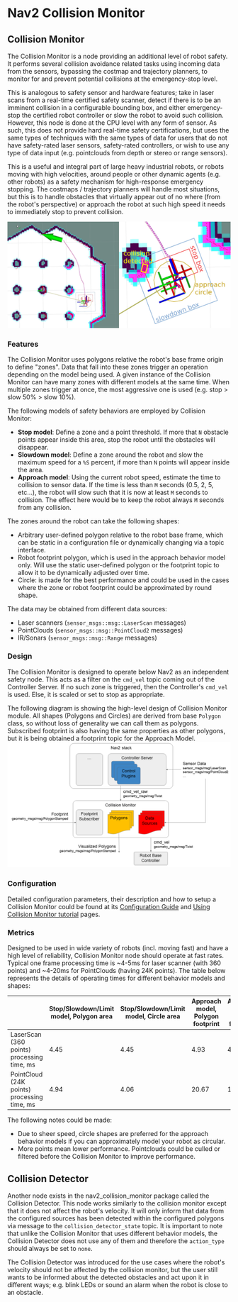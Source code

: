 # Nav2 Collision Monitor

## Collision Monitor

The Collision Monitor is a node providing an additional level of robot safety.
It performs several collision avoidance related tasks using incoming data from the sensors, bypassing the costmap and trajectory planners, to monitor for and prevent potential collisions at the emergency-stop level.

This is analogous to safety sensor and hardware features; take in laser scans from a real-time certified safety scanner, detect if there is to be an imminent collision in a configurable bounding box, and either emergency-stop the certified robot controller or slow the robot to avoid such collision.
However, this node is done at the CPU level with any form of sensor.
As such, this does not provide hard real-time safety certifications, but uses the same types of techniques with the same types of data for users that do not have safety-rated laser sensors, safety-rated controllers, or wish to use any type of data input (e.g. pointclouds from depth or stereo or range sensors).

This is a useful and integral part of large heavy industrial robots, or robots moving with high velocities, around people or other dynamic agents (e.g. other robots) as a safety mechanism for high-response emergency stopping.
The costmaps / trajectory planners will handle most situations, but this is to handle obstacles that virtually appear out of no where (from the robot's perspective) or approach the robot at such high speed it needs to immediately stop to prevent collision.

![polygons.png](doc/polygons.png)

### Features

The Collision Monitor uses polygons relative the robot's base frame origin to define "zones".
Data that fall into these zones trigger an operation depending on the model being used.
A given instance of the Collision Monitor can have many zones with different models at the same time.
When multiple zones trigger at once, the most aggressive one is used (e.g. stop > slow 50% > slow 10%).

The following models of safety behaviors are employed by Collision Monitor:

* **Stop model**: Define a zone and a point threshold. If more that `N` obstacle points appear inside this area, stop the robot until the obstacles will disappear.
* **Slowdown model**: Define a zone around the robot and slow the maximum speed for a `%S` percent, if more than `N` points will appear inside the area.
* **Approach model**: Using the current robot speed, estimate the time to collision to sensor data. If the time is less than `M` seconds (0.5, 2, 5, etc...), the robot will slow such that it is now at least `M` seconds to collision. The effect here would be to keep the robot always `M` seconds from any collision.

The zones around the robot can take the following shapes:

* Arbitrary user-defined polygon relative to the robot base frame, which can be static in a configuration file or dynamically changing via a topic interface.
* Robot footprint polygon, which is used in the approach behavior model only. Will use the static user-defined polygon or the footprint topic to allow it to be dynamically adjusted over time.
* Circle: is made for the best performance and could be used in the cases where the zone or robot footprint could be approximated by round shape.

The data may be obtained from different data sources:

* Laser scanners (`sensor_msgs::msg::LaserScan` messages)
* PointClouds (`sensor_msgs::msg::PointCloud2` messages)
* IR/Sonars (`sensor_msgs::msg::Range` messages)

### Design

The Collision Monitor is designed to operate below Nav2 as an independent safety node.
This acts as a filter on the `cmd_vel` topic coming out of the Controller Server. If no such zone is triggered, then the Controller's `cmd_vel` is used. Else, it is scaled or set to stop as appropriate.

The following diagram is showing the high-level design of Collision Monitor module. All shapes (Polygons and Circles) are derived from base `Polygon` class, so without loss of generality we can call them as polygons. Subscribed footprint is also having the same properties as other polygons, but it is being obtained a footprint topic for the Approach Model.
![HDL.png](doc/HLD.png)

### Configuration

Detailed configuration parameters, their description and how to setup a Collision Monitor could be found at its [Configuration Guide](https://navigation.ros.org/configuration/packages/configuring-collision-monitor.html) and [Using Collision Monitor tutorial](https://navigation.ros.org/tutorials/docs/using_collision_monitor.html) pages.


### Metrics

Designed to be used in wide variety of robots (incl. moving fast) and have a high level of reliability, Collision Monitor node should operate at fast rates.
Typical one frame processing time is ~4-5ms for laser scanner (with 360 points) and ~4-20ms for PointClouds (having 24K points).
The table below represents the details of operating times for different behavior models and shapes:

| | Stop/Slowdown/Limit model, Polygon area | Stop/Slowdown/Limit model, Circle area | Approach model, Polygon footprint | Approach model, Circle footprint |
|-|-----------------------------------|----------------------------------|-----------------------------------|----------------------------------|
| LaserScan (360 points) processing time, ms  | 4.45 | 4.45 | 4.93  | 4.86  |
| PointCloud (24K points) processing time, ms | 4.94 | 4.06 | 20.67 | 10.87 |

The following notes could be made:

 * Due to sheer speed, circle shapes are preferred for the approach behavior models if you can approximately model your robot as circular.
 * More points mean lower performance. Pointclouds could be culled or filtered before the Collision Monitor to improve performance.


## Collision Detector

Another node exists in the nav2_collision_monitor package called the Collision Detector. This node works similarly to the collision monitor except that it does not affect the robot's velocity. It will only inform that data from the configured sources has been detected within the configured polygons via message to the `collision_detector_state` topic. It is important to note that unlike the Collision Monitor that uses different behavior models, the Collision Detector does not use any of them and therefore the `action_type` should always be set to `none`.

The Collision Detector was introduced for the use cases where the robot's velocity should not be affected by the collision monitor, but the user still wants to be informed about the detected obstacles and act upon it in different ways; e.g. blink LEDs or sound an alarm when the robot is close to an obstacle.
